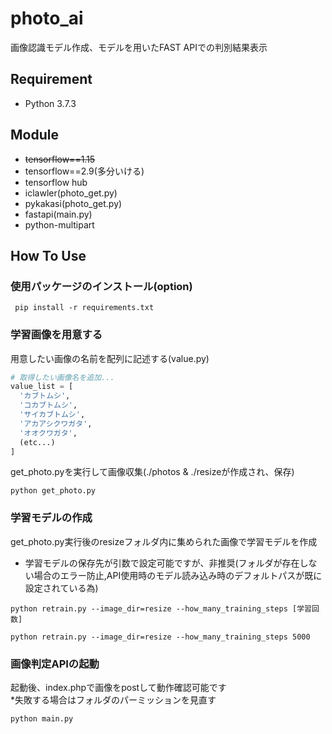 # photo_ai
画像認識モデル作成、モデルを用いたFAST APIでの判別結果表示

## Requirement
- Python 3.7.3

## Module
- ~~tensorflow==1.15~~
- tensorflow==2.9(多分いける)
- tensorflow hub
- iclawler(photo_get.py)
- pykakasi(photo_get.py)
- fastapi(main.py)
- python-multipart

## How To Use

### 使用パッケージのインストール(option)

```
 pip install -r requirements.txt
```

### 学習画像を用意する  
用意したい画像の名前を配列に記述する(value.py)

```python
# 取得したい画像名を追加...
value_list = [
  'カブトムシ',
  'コカブトムシ',
  'サイカブトムシ',
  'アカアシクワガタ',
  'オオクワガタ',
  (etc...)
]
```  

get_photo.pyを実行して画像収集(./photos & ./resizeが作成され、保存)

```
python get_photo.py
```

### 学習モデルの作成
get_photo.py実行後のresizeフォルダ内に集められた画像で学習モデルを作成
- 学習モデルの保存先が引数で設定可能ですが、非推奨(フォルダが存在しない場合のエラー防止,API使用時のモデル読み込み時のデフォルトパスが既に設定されている為)

```
python retrain.py --image_dir=resize --how_many_training_steps [学習回数]

python retrain.py --image_dir=resize --how_many_training_steps 5000
```

### 画像判定APIの起動
起動後、index.phpで画像をpostして動作確認可能です  
*失敗する場合はフォルダのパーミッションを見直す

```
python main.py
```

